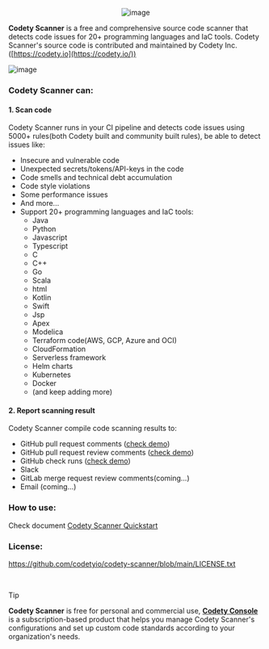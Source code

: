 <div align="center">

![image](https://www.codety.io/assets/img/logo_128.png)

</div>

**Codety Scanner** is a free and comprehensive source code scanner that detects code issues for 20+ programming languages and IaC tools. Codety Scanner's source code is contributed and maintained by Codety Inc.([https://codety.io](https://codety.io/))
  
![image](https://www.codety.io/assets/img/hero-3.png)

### Codety Scanner can: 
#### 1. Scan code
Codety Scanner runs in your CI pipeline and detects code issues using 5000+ rules(both Codety built and community built rules), be able to detect issues like:  
  * Insecure and vulnerable code
  * Unexpected secrets/tokens/API-keys in the code
  * Code smells and technical debt accumulation
  * Code style violations
  * Some performance issues
  * And more...
* Support 20+ programming languages and IaC tools:
  * Java
  * Python
  * Javascript
  * Typescript
  * C
  * C++
  * Go
  * Scala
  * html 
  * Kotlin
  * Swift
  * Jsp
  * Apex
  * Modelica
  * Terraform code(AWS, GCP, Azure and OCI)
  * CloudFormation
  * Serverless framework
  * Helm charts
  * Kubernetes
  * Docker
  * (and keep adding more)

#### 2. Report scanning result
Codety Scanner compile code scanning results to:
  * GitHub pull request comments ([check demo](https://github.com/codetyio/codety-scanner/pull/15#issuecomment-2320351633))
  * GitHub pull request review comments ([check demo](https://github.com/codetyio/codety-scanner/pull/15/files#r1738123885))
  * GitHub check runs ([check demo](https://github.com/codetyio/codety-scanner/runs/29462342113))
  * Slack
  * GitLab merge request review comments(coming...)
  * Email (coming...)

### How to use:
Check document [Codety Scanner Quickstart](https://docs.codety.io/docs/quickstart/index)

### License:
https://github.com/codetyio/codety-scanner/blob/main/LICENSE.txt

<br/>

> [!TIP]
> **Codety Scanner** is free for personal and commercial use, [**Codety Console**](http://www.codety.io) is a subscription-based product that helps you manage Codety Scanner's configurations and set up custom code standards according to your organization's needs.
 

